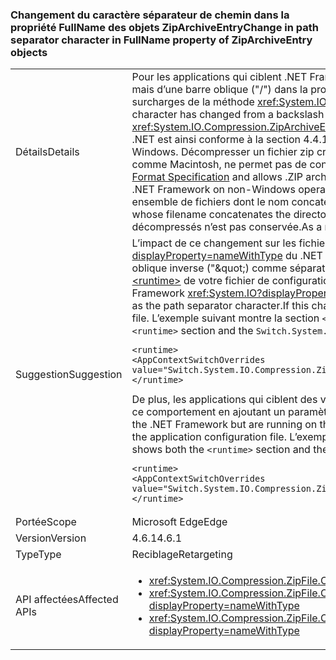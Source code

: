 ### <a name="change-in-path-separator-character-in-fullname-property-of-ziparchiveentry-objects"></a><span data-ttu-id="a16c3-101">Changement du caractère séparateur de chemin dans la propriété FullName des objets ZipArchiveEntry</span><span class="sxs-lookup"><span data-stu-id="a16c3-101">Change in path separator character in FullName property of ZipArchiveEntry objects</span></span>

|   |   |
|---|---|
|<span data-ttu-id="a16c3-102">Détails</span><span class="sxs-lookup"><span data-stu-id="a16c3-102">Details</span></span>|<span data-ttu-id="a16c3-103">Pour les applications qui ciblent .NET Framework 4.6.1 et les versions ultérieures, le caractère séparateur de chemin a changé. Il ne s’agit plus d’une barre oblique inverse (&quot;&quot;), mais d’une barre oblique (&quot;/&quot;) dans la propriété <xref:System.IO.Compression.ZipArchiveEntry.FullName> des objets <xref:System.IO.Compression.ZipArchiveEntry> créés par les surcharges de la méthode <xref:System.IO.Compression.ZipFile.CreateFromDirectory%2A>.</span><span class="sxs-lookup"><span data-stu-id="a16c3-103">For apps that target the .NET Framework 4.6.1 and later versions, the path separator character has changed from a backslash (&quot;&quot;) to a forward slash (&quot;/&quot;) in the <xref:System.IO.Compression.ZipArchiveEntry.FullName> property of <xref:System.IO.Compression.ZipArchiveEntry>  objects created by overloads of the <xref:System.IO.Compression.ZipFile.CreateFromDirectory%2A> method.</span></span> <span data-ttu-id="a16c3-104">L’implémentation .NET est ainsi conforme à la section 4.4.17.1 des [Spécifications relatives au format des fichiers ZIP](https://pkware.cachefly.net/webdocs/casestudies/APPNOTE.TXT) et permet aux archives ZIP d’être décompressées sur des systèmes non Windows. Décompresser un fichier zip créé par une application qui cible une version antérieure du .NET Framework sur les systèmes d’exploitation autres que Windows, comme Macintosh, ne permet pas de conserver la structure de répertoire.</span><span class="sxs-lookup"><span data-stu-id="a16c3-104">The change brings the .NET implementation into conformity with section 4.4.17.1 of the [.ZIP File Format Specification](https://pkware.cachefly.net/webdocs/casestudies/APPNOTE.TXT) and allows .ZIP archives to be decompressed on non-Windows systems.Decompressing a zip file created by an app that targets a previous version of the .NET Framework on non-Windows operating systems such as the Macintosh fails to preserve the directory structure.</span></span> <span data-ttu-id="a16c3-105">Par exemple, pour les ordinateurs Macintosh, cela crée un ensemble de fichiers dont le nom concatène le chemin, ainsi que toute barre oblique inverse (&quot;&quot;), et le nom de fichier.</span><span class="sxs-lookup"><span data-stu-id="a16c3-105">For example, on the Macintosh, it creates a set of files whose filename concatenates the directory path, along with any backslash (&quot;&quot;) characters, and the filename.</span></span> <span data-ttu-id="a16c3-106">Par conséquent, la structure de répertoires des fichiers décompressés n’est pas conservée.</span><span class="sxs-lookup"><span data-stu-id="a16c3-106">As a result, the directory structure of decompressed files is not preserved.</span></span>|
|<span data-ttu-id="a16c3-107">Suggestion</span><span class="sxs-lookup"><span data-stu-id="a16c3-107">Suggestion</span></span>|<span data-ttu-id="a16c3-108">L’impact de ce changement sur les fichiers .ZIP qui sont décompressés sur le système d’exploitation Windows par des API dans l’espace de noms <xref:System.IO?displayProperty=nameWithType> du .NET Framework doit être minimal, étant donné que ces API peuvent gérer de manière fluide aussi bien une barre oblique (&quot;/&quot;) qu’une barre oblique inverse (&quot;\&quot;) comme séparateur de chemin. Si ce changement n’est pas souhaitable, vous pouvez le refuser en ajoutant un paramètre de configuration à la section [\<runtime>](~/docs/framework/configure-apps/file-schema/runtime/runtime-element.md) de votre fichier de configuration d’application.</span><span class="sxs-lookup"><span data-stu-id="a16c3-108">The impact of this change on .ZIP files that are decompressed on the Windows operating system by APIs in the .NET Framework <xref:System.IO?displayProperty=nameWithType> namespace should be minimal, since these APIs can seamlessly handle either a slash (&quot;/&quot;) or a backslash (&quot;\&quot;) as the path separator character.If this change is undesirable, you can opt out of it by adding a configuration setting to the [\<runtime>](~/docs/framework/configure-apps/file-schema/runtime/runtime-element.md) section of your application configuration file.</span></span> <span data-ttu-id="a16c3-109">L’exemple suivant montre la section `<runtime>` et l’option d’annulation `Switch.System.IO.Compression.ZipFile.UseBackslash` :</span><span class="sxs-lookup"><span data-stu-id="a16c3-109">The following example shows both the `<runtime>` section and the `Switch.System.IO.Compression.ZipFile.UseBackslash` opt-out switch:</span></span><pre><code class="language-xml">&lt;runtime&gt;&#13;&#10;&lt;AppContextSwitchOverrides value=&quot;Switch.System.IO.Compression.ZipFile.UseBackslash=true&quot; /&gt;&#13;&#10;&lt;/runtime&gt;&#13;&#10;</code></pre><span data-ttu-id="a16c3-110">De plus, les applications qui ciblent des versions antérieures du .NET Framework mais qui s’exécutent sur .NET Framework 4.6.1 ou les versions ultérieures peuvent accepter ce comportement en ajoutant un paramètre de configuration à la section [\<runtime>](~/docs/framework/configure-apps/file-schema/runtime/runtime-element.md) du fichier de configuration de l’application.</span><span class="sxs-lookup"><span data-stu-id="a16c3-110">In addition, apps that target previous versions of the .NET Framework but are running on the .NET Framework 4.6.1 and later versions can opt in to this behavior by adding a configuration setting to the [\<runtime>](~/docs/framework/configure-apps/file-schema/runtime/runtime-element.md) section of the application configuration file.</span></span> <span data-ttu-id="a16c3-111">L’exemple suivant montre la section `<runtime>` et l’option d’activation `Switch.System.IO.Compression.ZipFile.UseBackslash`.</span><span class="sxs-lookup"><span data-stu-id="a16c3-111">The following shows both the `<runtime>` section and the `Switch.System.IO.Compression.ZipFile.UseBackslash` opt-in switch.</span></span><pre><code class="language-xml">&lt;runtime&gt;&#13;&#10;&lt;AppContextSwitchOverrides value=&quot;Switch.System.IO.Compression.ZipFile.UseBackslash=false&quot; /&gt;&#13;&#10;&lt;/runtime&gt;&#13;&#10;</code></pre>|
|<span data-ttu-id="a16c3-112">Portée</span><span class="sxs-lookup"><span data-stu-id="a16c3-112">Scope</span></span>|<span data-ttu-id="a16c3-113">Microsoft Edge</span><span class="sxs-lookup"><span data-stu-id="a16c3-113">Edge</span></span>|
|<span data-ttu-id="a16c3-114">Version</span><span class="sxs-lookup"><span data-stu-id="a16c3-114">Version</span></span>|<span data-ttu-id="a16c3-115">4.6.1</span><span class="sxs-lookup"><span data-stu-id="a16c3-115">4.6.1</span></span>|
|<span data-ttu-id="a16c3-116">Type</span><span class="sxs-lookup"><span data-stu-id="a16c3-116">Type</span></span>|<span data-ttu-id="a16c3-117">Reciblage</span><span class="sxs-lookup"><span data-stu-id="a16c3-117">Retargeting</span></span>|
|<span data-ttu-id="a16c3-118">API affectées</span><span class="sxs-lookup"><span data-stu-id="a16c3-118">Affected APIs</span></span>|<ul><li><xref:System.IO.Compression.ZipFile.CreateFromDirectory(System.String,System.String)?displayProperty=nameWithType></li><li><xref:System.IO.Compression.ZipFile.CreateFromDirectory(System.String,System.String,System.IO.Compression.CompressionLevel,System.Boolean)?displayProperty=nameWithType></li><li><xref:System.IO.Compression.ZipFile.CreateFromDirectory(System.String,System.String,System.IO.Compression.CompressionLevel,System.Boolean,System.Text.Encoding)?displayProperty=nameWithType></li></ul>|


